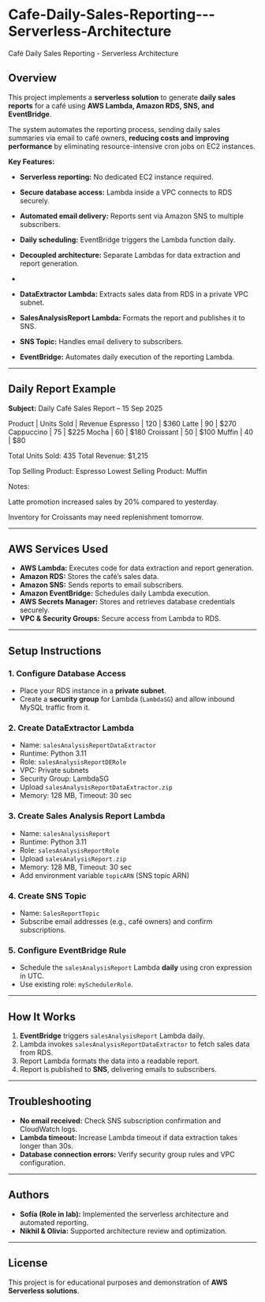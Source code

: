 # Cafe-Daily-Sales-Reporting---Serverless-Architecture
Café Daily Sales Reporting - Serverless Architecture

## Overview
This project implements a **serverless solution** to generate **daily sales reports** for a café using **AWS Lambda, Amazon RDS, SNS, and EventBridge**.  

The system automates the reporting process, sending daily sales summaries via email to café owners, **reducing costs and improving performance** by eliminating resource-intensive cron jobs on EC2 instances.  

**Key Features:**
- **Serverless reporting:** No dedicated EC2 instance required.
- **Secure database access:** Lambda inside a VPC connects to RDS securely.
- **Automated email delivery:** Reports sent via Amazon SNS to multiple subscribers.
- **Daily scheduling:** EventBridge triggers the Lambda function daily.
- **Decoupled architecture:** Separate Lambdas for data extraction and report generation.

- 
- **DataExtractor Lambda:** Extracts sales data from RDS in a private VPC subnet.  
- **SalesAnalysisReport Lambda:** Formats the report and publishes it to SNS.  
- **SNS Topic:** Handles email delivery to subscribers.  
- **EventBridge:** Automates daily execution of the reporting Lambda.

---

## Daily Report Example

**Subject:** Daily Café Sales Report – 15 Sep 2025  

Product | Units Sold | Revenue
Espresso | 120 | $360
Latte | 90 | $270
Cappuccino | 75 | $225
Mocha | 60 | $180
Croissant | 50 | $100
Muffin | 40 | $80

Total Units Sold: 435
Total Revenue: $1,215

Top Selling Product: Espresso
Lowest Selling Product: Muffin

Notes:

Latte promotion increased sales by 20% compared to yesterday.

Inventory for Croissants may need replenishment tomorrow.

---

## AWS Services Used
- **AWS Lambda:** Executes code for data extraction and report generation.  
- **Amazon RDS:** Stores the café’s sales data.  
- **Amazon SNS:** Sends reports to email subscribers.  
- **Amazon EventBridge:** Schedules daily Lambda execution.  
- **AWS Secrets Manager:** Stores and retrieves database credentials securely.  
- **VPC & Security Groups:** Secure access from Lambda to RDS.

---

## Setup Instructions

### 1. Configure Database Access
- Place your RDS instance in a **private subnet**.  
- Create a **security group** for Lambda (`LambdaSG`) and allow inbound MySQL traffic from it.  

### 2. Create DataExtractor Lambda
- Name: `salesAnalysisReportDataExtractor`  
- Runtime: Python 3.11  
- Role: `salesAnalysisReportDERole`  
- VPC: Private subnets  
- Security Group: LambdaSG  
- Upload `salesAnalysisReportDataExtractor.zip`  
- Memory: 128 MB, Timeout: 30 sec  

### 3. Create Sales Analysis Report Lambda
- Name: `salesAnalysisReport`  
- Runtime: Python 3.11  
- Role: `salesAnalysisReportRole`  
- Upload `salesAnalysisReport.zip`  
- Memory: 128 MB, Timeout: 30 sec  
- Add environment variable `topicARN` (SNS topic ARN)  

### 4. Create SNS Topic
- Name: `SalesReportTopic`  
- Subscribe email addresses (e.g., café owners) and confirm subscriptions.  

### 5. Configure EventBridge Rule
- Schedule the `salesAnalysisReport` Lambda **daily** using cron expression in UTC.  
- Use existing role: `mySchedulerRole`.

---

## How It Works
1. **EventBridge** triggers `salesAnalysisReport` Lambda daily.  
2. Lambda invokes `salesAnalysisReportDataExtractor` to fetch sales data from RDS.  
3. Report Lambda formats the data into a readable report.  
4. Report is published to **SNS**, delivering emails to subscribers.  

---

## Troubleshooting
- **No email received:** Check SNS subscription confirmation and CloudWatch logs.  
- **Lambda timeout:** Increase Lambda timeout if data extraction takes longer than 30s.  
- **Database connection errors:** Verify security group rules and VPC configuration.

---

## Authors
- **Sofía (Role in lab):** Implemented the serverless architecture and automated reporting.  
- **Nikhil & Olivia:** Supported architecture review and optimization.  

---

## License
This project is for educational purposes and demonstration of **AWS Serverless solutions**.  
